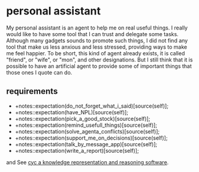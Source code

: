 # personal assistant

My personal assistant is an agent to help me on real useful things. I really would like to have some tool that I can trust and delegate some tasks. Although many gadgets sounds to promote such things, I did not find any tool that make us less anxious and less stressed, providing ways to make me feel happier. To be short, this kind of agent already exists, it is called "friend", or "wife", or "mon", and other designations. But I still think that it is possible to have an artificial agent to provide some of important things that those ones I quote can do.

## requirements

* +notes::expectation\(do\_not\_forget\_what\_i\_said\)\[source\(self\)\]; 
* +notes::expectation\(have\_NPL\)\[source\(self\)\]; 
* +notes::expectation\(pick\_a\_good\_stock\)\[source\(self\)\];
* +notes::expectation\(remind\_usefull\_things\)\[source\(self\)\];
* +notes::expectation\(solve\_agenta\_conflicts\)\[source\(self\)\]; 
* +notes::expectation\(support\_me\_on\_decisions\)\[source\(self\)\];
* +notes::expectation\(talk\_by\_message\_app\)\[source\(self\)\]; 
* +notes::expectation\(write\_a\_report\)\[source\(self\)\];

and See [cyc a knowledge representation and reasoning software](http://www.opencyc.org/doc).

